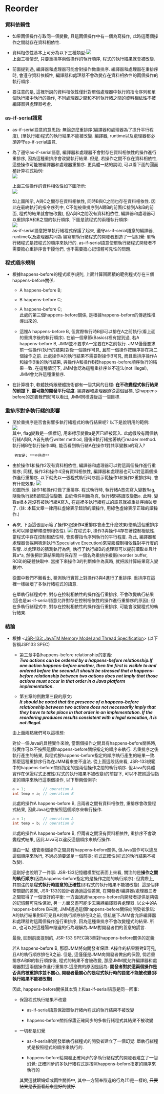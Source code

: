 # Reorder

### 資料依賴性

* 如果兩個操作存取同一個變數, 且這兩個操作中有一個為寫操作, 此時這兩個操作之間就存在資料相依性.

* 資料相依性基本上可分為以下三種類型:![](/assets/jmm-09.png)  
  上面三種情況, 只要重排序兩個操作的執行順序, 程式的執行結果就會被改變.

* 前面提到過, 編譯器和處理器可能會對操作做重排序. 編譯器和處理器在重排序時, 會遵守資料依賴性, 編譯器和處理器不會改變存在資料相依性的兩個操作的執行順序.

* 要注意的是, 這裡所說的資料相依性僅針對單個處理器中執行的指令序列和單個執行緒中執行的操作, 不同處理器之間和不同執行緒之間的資料相依性不被編譯器與處理器考慮.

### as-if-serial語意

* as-if-serial語意的意思指: 無論怎麼重排序\(編譯器和處理器為了提升平行程度\), \(單執行緒\)程式的執行結果不能被改變. 編譯器, runtime以及處理器都必須遵守as-if-serial語意.

* 為了遵守as-if-serial語意, 編譯器和處理器不會對存在資料相依性的操作進行重排序, 因為這種重排序會改變執行結果. 但是, 若操作之間不存在資料相依性, 這些操作可能被編譯器和處理器重排序. 更具體一點的說明, 可以看下面的圓面積計算程式範例:  
   ![](/assets/jmm-10.png)

  上面三個操作的資料相依性如下圖所示:  
  ![](/assets/jmm-11.png)

  如上圖所示, A與C之間存在資料相依性, 同時B與C之間也存在資料相依性. 因此在最終執行的指令序列中, C不能被重排序到A跟B的前面\(C排到A和B的前面, 程式的結果就會被改變\), 但A與B之間沒有資料相依性, 編譯器和處理器可以重排序A和B之間的執行順序, 下圖是該程式的兩種執行順序:  
  ![](/assets/jmm-12.png)  
  as-if-serial語意把單執行緒程式保護了起來, 遵守as-if-serial語意的編譯器, runtime以及處理器共同為 編寫單執行緒程式的開發者創造了一個幻覺: 單執行緒程式是按程式的順序來執行的. as-if-serial語意使單執行緒程式開發者不需要擔心重排序會干擾他們, 也不需要擔心記憶體可見性的問題.

### 程式順序規則

* 根據happens-before的程式順序規則, 上面計算圓面積的範例程式存在三個happens-before關係:

  * A happens-before B;
  * B happens-before C;
  * A happens-before C;  
    此處的第三個happens-before關係, 是根據happens-before的傳遞性推導出來的.

  * 這裡A happens-before B, 但實際執行時B卻可以排在A之前執行\(看上面的重排序後的執行順序\). 在前一個章節\(Basics\)裡有提到過, 若A happens-before B, JMM並不要求A一定要在B之前執行. JMM僅僅要求前一個操作\(執行的結果\)對後一個操作可見, 且前一個操作按順序排在第二個操作之前. 此處操作A的執行結果不需要對操作B可見, 而且重排序操作A和操作B後的執行結果, 與操作A和操作B按happens-before順序執行的結果一致. 在這種情況下, JMM會認為這種重排序並不違法\(not illegal\), JMM會允許這種重排序.

* 在計算機中, 軟體技術跟硬體技術都有一個共同的目標: **在不改變程式執行結果的前提下, 盡可能的開發平行程度.** 編譯器和處理器遵從這個目標, 從happens-before的定義我們就可以看出, JMM同樣遵從這一個目標.

### 重排序對多執行緒的影響

* 至於重排序是否會影響多執行緒程式的執行結果呢? 以下是說明用的範例:  
  ![](/assets/jmm-13.png)  
  其中, flag變數是一個標記, 用來標示變數a是否已經被寫入. 此處假設有兩個執行緒A與B, A首先執行writer method, 隨後B執行緒接著執行reader method. 執行緒B在執行操作4時, 能否看到執行緒A在操作1對共享變數a的寫入?

  ```
   答案是: **不見得**
  ```

* 由於操作1和操作2沒有資料相依性, 編譯器和處理器可以對這兩個操作進行重排序; 同樣, 操作3和操作4沒有資料相依性, 編譯器和處理器也可以對這兩個操作進行重排序. 以下就先以一張程式執行時序圖示範操作1和操作2重排序時, 會有什麼效果: ![](/assets/jmm-14.png)   
  如圖所示, 操作1和操作2做了重排序. 程式執行時, 執行緒A首先寫入變數flag, 隨後執行緒B讀取這個變數. 由於條件判斷為真, 執行緒B將讀取變數a. 此時, 變數a根本還沒有被執行緒A寫入, 在這裡多執行緒程式的語意就被重排序給破壞了. \(註: 本篇文章一律用紅虛線表示錯誤的讀操作, 用綠色虛線表示正確的讀操作.\)

* 再來, 下面這張圖示範了操作3跟操作4重排序會產生什麼效果\(借助這個重排序也可以順便解釋控制相依性\). ![](/assets/jmm-15.png) 在程式中, 操作3與操作4存在著控制相依性. 當程式中存在控制相依性時, 會影響指令序列執行的平行程度. 為此, 編譯器和處理器會採用猜測執行\(Speculative Execution\)來克服控制相依性對平行度的影響. 以處理器的猜測執行為例, 執行了執行緒B的處理器可以提前讀取並且計算a\*a, 然後把計算結果臨時保存至 一個名為重排序緩衝\(reorder buffer, ROB\)的硬體快取中. 當接下來操作3的判斷條件為真時, 就把該計算結果寫入變數i中.

  從圖中我們不難看出, 猜測執行實質上對操作3與4進行了重排序. 重排序在這裡一樣破壞了多執行緒程式的語意.

  在單執行緒程式中, 對存在控制相依性的操作進行重排序, 不會改變執行結果\(這也是as-if-serial語意允許對存在控制相依性的操作進行重排序的原因\); 但在多執行緒程式中, 對存在控制相依性的操作進行重排序, 可能會改變程式的執行結果.

### 結論

* 根據 &lt;[JSR-133: JavaTM Memory Model and Thread Specification](https://www.cs.umd.edu/~pugh/java/memoryModel/jsr133.pdf)&gt; \(以下皆稱JSR133 SPEC\)

  * 第三章中對happens-before relationship的定義:  
    _**Two actions can be ordered by a happens-before relationship.If one action happens-before another, then the first is visible to and ordered before the second.It should be stressed that a happens-before relationship between two actions does not imply that those actions must occur in that order in a Java platform implementation.**_

  * 第五章的倒數第三段的原文:  
    _**It should be noted that the presence of a happens-before relationship between two actions does not necessarily imply that they have to take place in that order in an implementation. If the reordering produces results consistent with a legal execution, it is not illegal.**_

  由上面兩點我們可以這樣想:

  對於一個Java的具體實作來說, 當兩個操作之間具有happens-before關係時, 該實作可以不按照這個happens-before關係指定的順序來執行. 若重排序之後執行產生的結果, 與程式按happens-before指定的順序執行產生的結果一致. 那麼這種重排序行為在JMM看來並不違法. 從上面這段話來看, JSR-133規範中的happens-before關係指定的是兩個操作之間的執行順序. 但Java的具體實作在保證程式正確性\(程式的執行結果不被改變\)的前提下, 可以不按照這個指定的順序來執行這兩個操作, 以下舉兩個例子:

  ```java
  a = 1;        // operation A
  int temp = a; // operation B
  ```

  此處的操作A happens-before B, 且兩者之間有資料相依性, 重排序會改變程式結果, 因此Java也會按照這個順序來執行操作.

  ```java
  a = 1;        // operation A
  int temp = b; // operation B
  ```

  此處的操作A happens-before B, 但兩者之間沒有資料相依性, 重排序不會改變程式結果, 因此Java可以違反這個順序來執行操作.

  講白一點, 儘管兩個操作之間具有happens-before關係, 但Java實作可以違反這個順序來執行, 不過必須要滿足一個前提: 程式正確性\(程式的執行結果不被改變\).

  這剛好也說明了一件事: JSR-133記憶體模型從表面上來看, 關注的是**操作之間的執行順序**\(因為happens-before指定的是操作之間的執行順序\); 但實際上, 其關注的是**程式執行時語意的正確性**\(即程式的執行結果不能被改變\). 這是個非常關鍵的差異, JSR-133的設計者通過這個差異, 在開發者/編譯器/處理器三者之間取得了一個很好的平衡: 一方面通過happens-before向開發者提供足夠強的記憶體可見性保證, 另一方面又盡可能少去束縛編譯器與處理器. 以文中的A happens-before B來說, JMM通過這個happens-before關係向開發者承諾: A的執行結果對B可見且A的執行順序排在B之前, 但私底下JMM會允許編譯器和處理器對這兩個操作進行重排序, 因為這種重排序不會改變程式的結果. 所以, 也可以把這種陽奉陰違的行為理解為JMM對開發者們的善意的謊言.

  最後, 回到前面提到的, JSR-133 SPEC第3章對happens-before關係的定義:

  若A happens-before B, 那麼JMM將向開發者保證: A操作的結果將對B可見, 且A的執行順序排在B之前. 但是, 這僅僅是JMM向開發者做出的保證, 倘若重排序A和B的執行順序後, 程式的結果不會被改變, 那麼JMM就允許編譯器和處理器對這兩個操作進行重排序.這麼做的原因是因為: **開發者對於這兩個操作是否真的被重排序並不關心, 開發者最關心的是程式執行時的語意不能被改變\(即執行結果不能被改變\)**.

  因此, happens-before關係其本質上和as-if-serial語意是同一回事:

  * 保證程式執行結果不改變

    * as-if-serial語意保證單執行緒內程式的執行結果不被改變

    * happens-before關係保證正確同步的多執行緒程式其結果不被改變

  * 一切都是幻覺

    * as-if-serial給開發單執行緒程式的開發者建立了一個幻覺: 單執行緒程式是按照程式的順序來執行的.

    * happens-before給開發正確同步的多執行緒程式的開發者建立了一個幻覺: 正確同步的多執行緒程式是按照happens-before指定的順序來執行的

    其實這就跟婚姻或兩性關係中, 其中一方陽奉陰違的行為\(?\)是一樣的, ~~只要結果是表面看起來是好的就好~~.



